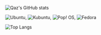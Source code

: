 ![Qaz's GitHub stats](https://github-readme-stats.vercel.app/api?username=QazCetelic&count_private=true&show_icons=true&hide_rank=true)

![Ubuntu](https://img.shields.io/badge/Ubuntu-E95420?style=flat-square&logo=ubuntu&logoColor=white),
![Kubuntu](https://img.shields.io/badge/-KUbuntu-%230079C1?style=flat-square&logo=kubuntu&logoColor=white),
![Pop! OS](https://img.shields.io/badge/Pop!_OS-48B9C7?style=flat-square&logo=Pop!_OS&logoColor=white), <!-- KDE Neon -->
![Fedora](https://img.shields.io/badge/Fedora-294172?style=flat-square&logo=fedora&logoColor=white)

![Top Langs](https://github-readme-stats.vercel.app/api/top-langs/?username=QazCetelic&langs_count=100&layout=compact)
